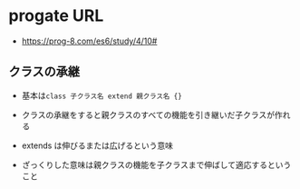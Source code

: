 # progate URL

- https://prog-8.com/es6/study/4/10#

## クラスの承継

- 基本は`class 子クラス名 extend 親クラス名 {}`

- クラスの承継をすると親クラスのすべての機能を引き継いだ子クラスが作れる

- extends は伸びるまたは広げるという意味

- ざっくりした意味は親クラスの機能を子クラスまで伸ばして適応するということ
